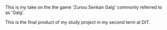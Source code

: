 This is my take on the the game 'Zunou Senkan Galg' commonly referred to as 'Galg'.

This is the final product of my study project in my second term at DIT.
